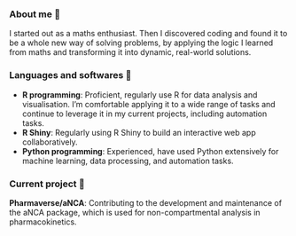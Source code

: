 ### About me 🧿

I started out as a maths enthusiast. Then I discovered coding and found it to be a whole new way of solving problems, by applying the logic I learned from maths and transforming it into dynamic, real-world solutions.

### Languages and softwares 🐍

- **R programming**: Proficient, regularly use R for data analysis and visualisation. I’m comfortable applying it to a wide range of tasks and continue to leverage it in my current projects, including automation tasks.
- **R Shiny**: Regularly using R Shiny to build an interactive web app collaboratively.
- **Python programming**: Experienced, have used Python extensively for machine learning, data processing, and automation tasks.

### Current project 🧵

**Pharmaverse/aNCA**: Contributing to the development and maintenance of the aNCA package, which is used for non-compartmental analysis in pharmacokinetics.

<!--
**lucyaspridis/lucyaspridis** is a ✨ _special_ ✨ repository because its `README.md` (this file) appears on your GitHub profile.

Here are some ideas to get you started:

- 🔭 I’m currently working on ...
- 🌱 I’m currently learning ...
- 👯 I’m looking to collaborate on ...
- 🤔 I’m looking for help with ...
- 💬 Ask me about ...
- 📫 How to reach me: ...
- 😄 Pronouns: ...
- ⚡ Fun fact: ...
-->


